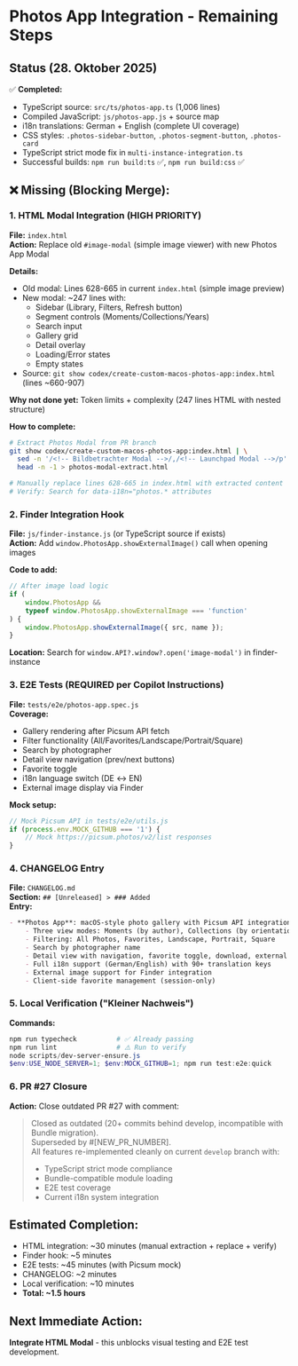 # Photos App Integration - Remaining Steps

## Status (28. Oktober 2025)

✅ **Completed:**

- TypeScript source: `src/ts/photos-app.ts` (1,006 lines)
- Compiled JavaScript: `js/photos-app.js` + source map
- i18n translations: German + English (complete UI coverage)
- CSS styles: `.photos-sidebar-button`, `.photos-segment-button`, `.photos-card`
- TypeScript strict mode fix in `multi-instance-integration.ts`
- Successful builds: `npm run build:ts` ✅, `npm run build:css` ✅

## ❌ Missing (Blocking Merge):

### 1. HTML Modal Integration (HIGH PRIORITY)

**File:** `index.html`  
**Action:** Replace old `#image-modal` (simple image viewer) with new Photos App Modal

**Details:**

- Old modal: Lines 628-665 in current `index.html` (simple image preview)
- New modal: ~247 lines with:
    - Sidebar (Library, Filters, Refresh button)
    - Segment controls (Moments/Collections/Years)
    - Search input
    - Gallery grid
    - Detail overlay
    - Loading/Error states
    - Empty states
- Source: `git show codex/create-custom-macos-photos-app:index.html` (lines ~660-907)

**Why not done yet:** Token limits + complexity (247 lines HTML with nested structure)

**How to complete:**

```bash
# Extract Photos Modal from PR branch
git show codex/create-custom-macos-photos-app:index.html | \
  sed -n '/<!-- Bildbetrachter Modal -->/,/<!-- Launchpad Modal -->/p' | \
  head -n -1 > photos-modal-extract.html

# Manually replace lines 628-665 in index.html with extracted content
# Verify: Search for data-i18n="photos.* attributes
```

### 2. Finder Integration Hook

**File:** `js/finder-instance.js` (or TypeScript source if exists)  
**Action:** Add `window.PhotosApp.showExternalImage()` call when opening images

**Code to add:**

```javascript
// After image load logic
if (
    window.PhotosApp &&
    typeof window.PhotosApp.showExternalImage === 'function'
) {
    window.PhotosApp.showExternalImage({ src, name });
}
```

**Location:** Search for `window.API?.window?.open('image-modal')` in finder-instance

### 3. E2E Tests (REQUIRED per Copilot Instructions)

**File:** `tests/e2e/photos-app.spec.js`  
**Coverage:**

- Gallery rendering after Picsum API fetch
- Filter functionality (All/Favorites/Landscape/Portrait/Square)
- Search by photographer
- Detail view navigation (prev/next buttons)
- Favorite toggle
- i18n language switch (DE ↔ EN)
- External image display via Finder

**Mock setup:**

```javascript
// Mock Picsum API in tests/e2e/utils.js
if (process.env.MOCK_GITHUB === '1') {
    // Mock https://picsum.photos/v2/list responses
}
```

### 4. CHANGELOG Entry

**File:** `CHANGELOG.md`  
**Section:** `## [Unreleased] > ### Added`  
**Entry:**

```markdown
- **Photos App**: macOS-style photo gallery with Picsum API integration
    - Three view modes: Moments (by author), Collections (by orientation), Years (2014-2024)
    - Filtering: All Photos, Favorites, Landscape, Portrait, Square
    - Search by photographer name
    - Detail view with navigation, favorite toggle, download, external link
    - Full i18n support (German/English) with 90+ translation keys
    - External image support for Finder integration
    - Client-side favorite management (session-only)
```

### 5. Local Verification ("Kleiner Nachweis")

**Commands:**

```powershell
npm run typecheck          # ✅ Already passing
npm run lint               # ⚠️ Run to verify
node scripts/dev-server-ensure.js
$env:USE_NODE_SERVER=1; $env:MOCK_GITHUB=1; npm run test:e2e:quick
```

### 6. PR #27 Closure

**Action:** Close outdated PR #27 with comment:

> Closed as outdated (20+ commits behind develop, incompatible with Bundle migration).  
> Superseded by #[NEW_PR_NUMBER].  
> All features re-implemented cleanly on current `develop` branch with:
>
> - TypeScript strict mode compliance
> - Bundle-compatible module loading
> - E2E test coverage
> - Current i18n system integration

## Estimated Completion:

- HTML integration: ~30 minutes (manual extraction + replace + verify)
- Finder hook: ~5 minutes
- E2E tests: ~45 minutes (with Picsum mock)
- CHANGELOG: ~2 minutes
- Local verification: ~10 minutes
- **Total: ~1.5 hours**

## Next Immediate Action:

**Integrate HTML Modal** - this unblocks visual testing and E2E test development.
